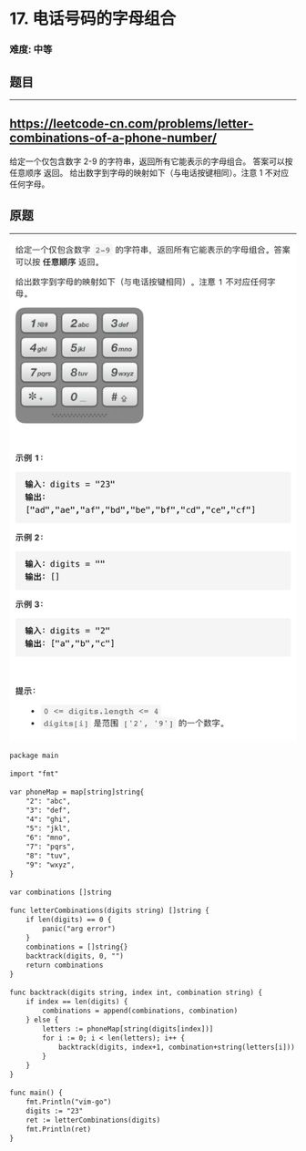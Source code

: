 # 17. 电话号码的字母组合

### 难度: 中等

## 题目
------

https://leetcode-cn.com/problems/letter-combinations-of-a-phone-number/
------

给定一个仅包含数字 2-9 的字符串，返回所有它能表示的字母组合。
答案可以按 任意顺序 返回。
给出数字到字母的映射如下（与电话按键相同）。注意 1 不对应任何字母。

## 原题
------
![](img/leetcode-17.png)

```golang
package main

import "fmt"

var phoneMap = map[string]string{
	"2": "abc",
	"3": "def",
	"4": "ghi",
	"5": "jkl",
	"6": "mno",
	"7": "pqrs",
	"8": "tuv",
	"9": "wxyz",
}

var combinations []string

func letterCombinations(digits string) []string {
	if len(digits) == 0 {
		panic("arg error")
	}
	combinations = []string{}
	backtrack(digits, 0, "")
	return combinations
}

func backtrack(digits string, index int, combination string) {
	if index == len(digits) {
		combinations = append(combinations, combination)
	} else {
		letters := phoneMap[string(digits[index])]
		for i := 0; i < len(letters); i++ {
			backtrack(digits, index+1, combination+string(letters[i]))
		}
	}
}

func main() {
	fmt.Println("vim-go")
	digits := "23"
	ret := letterCombinations(digits)
	fmt.Println(ret)
}
```

